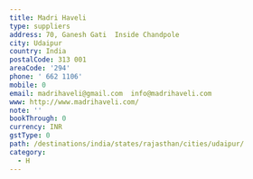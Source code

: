 ```yaml
---
title: Madri Haveli
type: suppliers
address: 70, Ganesh Gati  Inside Chandpole
city: Udaipur
country: India
postalCode: 313 001
areaCode: '294'
phone: ' 662 1106'
mobile: 0
email: madrihaveli@gmail.com  info@madrihaveli.com
www: http://www.madrihaveli.com/
note: ''
bookThrough: 0
currency: INR
gstType: 0
path: /destinations/india/states/rajasthan/cities/udaipur/
category:
  - H
---
```


